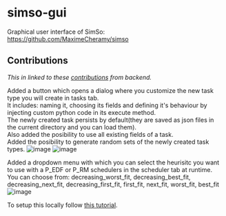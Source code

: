 # simso-gui

Graphical user interface of SimSo: https://github.com/MaximeCheramy/simso

## Contributions

<em> This in linked to these [contributions](https://github.com/StanaAndrei/simso#contributions) from backend. </em> <br>

Added a button which opens a dialog where you customize the new task type you will create in tasks tab.<br>
It includes: naming it, choosing its fields and defining it's behaviour by injecting custom python code in its execute method.<br>
The newly created task persists by default(they are saved as json files in the current directory and you can load them).<br>
Also added the posibility to use all existing fields of a task.<br>
Added the posibility to generate random sets of the newly created task types.
![image](https://github.com/user-attachments/assets/9e37dc07-ff37-40bc-8184-497e132242b6)
![image](https://github.com/user-attachments/assets/2eb47e66-ef96-4919-8adf-442fa01375f5)



Added a dropdown menu with which you can select the heurisitc you want to use with a P_EDF or P_RM schedulers in the scheduler tab at runtime.<br>
You can choose from: decreasing_worst_fit, decreasing_best_fit, decreasing_next_fit, decreasing_first_fit, first_fit, next_fit, worst_fit, best_fit <br>
![image](https://github.com/user-attachments/assets/97e28d4d-6e16-4889-b7ff-258bcce8a1e9)

To setup this locally follow [this tutorial](https://youtu.be/lAYVX5WsBMU).
